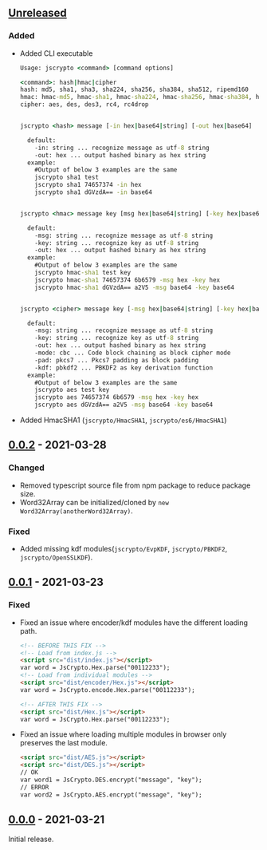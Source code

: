 ## [Unreleased]
### Added
- Added CLI executable  
  ```cmd
  Usage: jscrypto <command> [command options]

  <command>: hash|hmac|cipher
  hash: md5, sha1, sha3, sha224, sha256, sha384, sha512, ripemd160
  hmac: hmac-md5, hmac-sha1, hmac-sha224, hmac-sha256, hmac-sha384, hmac-sha512
  cipher: aes, des, des3, rc4, rc4drop

  
  jscrypto <hash> message [-in hex|base64|string] [-out hex|base64]

    default:
      -in: string ... recognize message as utf-8 string
      -out: hex ... output hashed binary as hex string
    example:
      #Output of below 3 examples are the same
      jscrypto sha1 test
      jscrypto sha1 74657374 -in hex
      jscrypto sha1 dGVzdA== -in base64


  jscrypto <hmac> message key [msg hex|base64|string] [-key hex|base64|string] [-out hex|base64]

    default:
      -msg: string ... recognize message as utf-8 string
      -key: string ... recognize key as utf-8 string
      -out: hex ... output hashed binary as hex string
    example:
      #Output of below 3 examples are the same
      jscrypto hmac-sha1 test key
      jscrypto hmac-sha1 74657374 6b6579 -msg hex -key hex
      jscrypto hmac-sha1 dGVzdA== a2V5 -msg base64 -key base64


  jscrypto <cipher> message key [-msg hex|base64|string] [-key hex|base64|string] [-out hex|base64] [-mode cbc|ecb|ofb|cfb] [-pad pkcs7|iso10126|iso97971|ansix923|nopadding] [-kdf pbkdf2|evpkdf]

    default:
      -msg: string ... recognize message as utf-8 string
      -key: string ... recognize key as utf-8 string
      -out: hex ... output hashed binary as hex string
      -mode: cbc ... Code block chaining as block cipher mode
      -pad: pkcs7 ... Pkcs7 padding as block padding
      -kdf: pbkdf2 ... PBKDF2 as key derivation function
    example:
      #Output of below 3 examples are the same
      jscrypto aes test key
      jscrypto aes 74657374 6b6579 -msg hex -key hex
      jscrypto aes dGVzdA== a2V5 -msg base64 -key base64

  ```
- Added HmacSHA1 (`jscrypto/HmacSHA1`, `jscrypto/es6/HmacSHA1`)

## [0.0.2] - 2021-03-28
### Changed
- Removed typescript source file from npm package to reduce package size.
- Word32Array can be initialized/cloned by `new Word32Array(anotherWord32Array)`.

### Fixed
- Added missing kdf modules(`jscrypto/EvpKDF`, `jscrypto/PBKDF2`, `jscrypto/OpenSSLKDF`).

## [0.0.1] - 2021-03-23
### Fixed
- Fixed an issue where encoder/kdf modules have the different loading path.  
  ```html
  <!-- BEFORE THIS FIX -->
  <!-- Load from index.js -->
  <script src="dist/index.js"></script>
  var word = JsCrypto.Hex.parse("00112233");
  <!-- Load from individual modules -->
  <script src="dist/encoder/Hex.js"></script>
  var word = JsCrypto.encode.Hex.parse("00112233");
  
  <!-- AFTER THIS FIX -->
  <script src="dist/Hex.js"></script>
  var word = JsCrypto.Hex.parse("00112233");
  ```
- Fixed an issue where loading multiple modules in browser only preserves the last module.
   ```html
  <script src="dist/AES.js"></script>
  <script src="dist/DES.js"></script>
  // OK
  var word1 = JsCrypto.DES.encrypt("message", "key");
  // ERROR
  var word2 = JsCrypto.AES.encrypt("message", "key");
   ```

## [0.0.0] - 2021-03-21
Initial release.

<!-- [Unreleased]: https://github.com/Hinaser/jscrypto/compare/v0.1.0...v0.1.1 -->
[Unreleased]: https://github.com/Hinaser/jscrypto/compare/v0.0.2...v0.1.0
[0.0.2]: https://github.com/Hinaser/jscrypto/releases/tag/v0.0.2
[0.0.1]: https://github.com/Hinaser/jscrypto/releases/tag/v0.0.1
[0.0.0]: https://github.com/Hinaser/jscrypto/releases/tag/v0.0.0